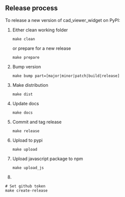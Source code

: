 ## Release process

To release a new version of cad_viewer_widget on PyPI:

1. Either clean working folder

   ```shell
   make clean
   ```

   or prepare for a new release

   ```shell
   make prepare
   ```

2. Bump version

   ```shell
   make bump part=[major|minor|patch|build|release]
   ```

3. Make distribution

   ```shell
   make dist
   ```

4. Update docs

   ```shell
   make docs
   ```

5. Commit and tag release

   ```shell
   make release
   ```

6. Upload to pypi

   ```shell
   make upload
   ```

7. Upload javascript package to npm

   ```shell
   make upload_js
   ```

8.

   ```shell
   # Set github token
   make create-release   
   ```

